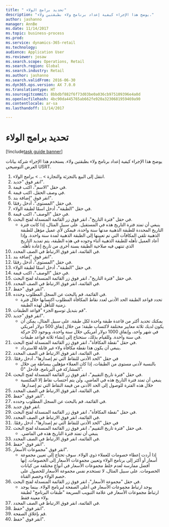 ```yaml
--- 
title: " تحديد برامج الولاء"
description: "يوضح هذا الإجراء كيفية إعداد برنامج ولاء بطبقتين ولاء."
author: jashanno
manager: AnnBe
ms.date: 11/14/2017
ms.topic: business-process
ms.prod: 
ms.service: dynamics-365-retail
ms.technology: 
audience: Application User
ms.reviewer: josaw
ms.search.scope: Operations, Retail
ms.search.region: Global
ms.search.industry: Retail
ms.author: jashanno
ms.search.validFrom: 2016-06-30
ms.dyn365.ops.version: AX 7.0.0
ms.translationtype: HT
ms.sourcegitcommit: 8bbdbf882f6f73d03be0a036cb975109396e4a0d
ms.openlocfilehash: 4bc90da445765ab662fe920a3230681959469a90
ms.contentlocale: ar-sa
ms.lasthandoff: 11/14/2017

---
```

# <a name="define-loyalty-programs"></a> تحديد برامج الولاء

[!include[task guide banner](../includes/task-guide-banner.md)]

يوضح هذا الإجراء كيفية إعداد برنامج ولاء بطبقتين ولاء. يستخدم هذا الإجراء شركة بيانات العرض التوضيحي USRT.

1. انتقل إلى البيع بالتجزئة والتجارة > .. > برامج الولاء.
2. انقر فوق "جديد".
3. في حقل "الاسم"، اكتب قيمة.
4. في وصف الحقل، اكتب قيمة.
5. انقر فوق "إضافة بند".
6. في حقل "المستوى"، أدخل رقمًا.
7. في حقل "الطبقة‬"، أدخل اسمًا لطبقة الولاء.
8. في حقل "الوصف"، اكتب قيمة.
9. في حقل "‏‫فترة التاريخ‬"، انقر فوق زر القائمة المنسدلة لفتح البحث.
    * ينبغي أن تمتد ‏‫فترة التاريخ هذه في المستقبل. على سبيل المثال، إذا كانت فترة التاريخ المحددة للطبقة الذهبية مدتها سنة واحدة، فيمكن لأي عميل مؤهل للطبقة الذهبية تلقي المكافآت التي تم تعيينها إلى الطبقة الذهبية لمدة سنة واحدة. وإذا أعاد العميل تأهله للطبقة الذهبية أثناء وجوده في هذه الطبقة، يتم تمديد التاريخ الذي تنتهي فيه صلاحية الطبقة بسنة أخرى من تاريخ إعادة تأهله.  
10. في القائمة، انقر فوق الارتباط في الصف المحدد.
11. انقر فوق "إضافة بند".
12. في حقل "المستوى"، أدخل رقمًا.
13. في حقل "الطبقة‬"، أدخل اسمًا لطبقة الولاء.
14. في حقل "الوصف"، اكتب قيمة.
15. في حقل "‏‫فترة التاريخ‬"، انقر فوق زر القائمة المنسدلة لفتح البحث.
16. في القائمة، انقر فوق الارتباط في الصف المحدد.
17. انقر فوق "حفظ".
18. في القائمة، قم بالبحث عن السجل المطلوب وحدده.
    * تحدد قواعد الطبقة الحد الأدنى لعدد نقاط المكافأة المطلوب اكتسابها خلال فترة زمنية للتأهل لهذه الطبقة.  
19. قم بتبديل توسيع الجزء "قواعد الطبقات".
20. انقر فوق "جديد".
    * يمكنك تحديد أكثر من قاعدة طبقة واحدة لكل طبقة. على سبيل المثال، يمكن أن يكون لديك ثلاثة معايير مختلفة لاكتساب طبقة؛ من خلال إنفاق 500 دولار أمريكي في شهر واحد، وإنفاق 1000 دولار أمريكي خلال سنة واحدة، وبوجود 20 حركة في سنة واحدة. وللقيام بذلك، ستحتاج إلى إنشاء ثلاثة قواعد طبقات.  
21. في حقل "‏‫نقطة المكافأة‬"، انقر فوق زر القائمة المنسدلة لفتح البحث.
    * ينبغي أن يكون هذا نقطة مكافأة ولاء غير قابلة للاسترداد.  
22. في القائمة، انقر فوق الارتباط في الصف المحدد.
23. في حقل "‏‫الحد الأدنى للنقاط التي تم إصدارها"، أدخل رقمًا.
    * بالنسبة لأدنى مستوى من الطبقات، إذا كان العملاء مؤهلين ببساطة من خلال المشاركة في البرنامج، فأدخل "0".  
24. في حقل "‏‫‏‫فترة تاريخ التقييم‬‬"، انقر فوق زر القائمة المنسدلة لفتح البحث.
    * ينبغي أن تمتد ‏‫فترة التاريخ هذه في الماضي. ولن يتم احتساب نقاط إلا المكتسبة خلال هذه الفترة للوصول إلى الحد الأدنى من قيمة النقاط التي تم إصدارها.  
25. في القائمة، انقر فوق الارتباط في الصف المحدد.
26. انقر فوق "حفظ".
27. في القائمة، قم بالبحث عن السجل المطلوب وحدده.
28. انقر فوق جديد.
29. في حقل "‏‫نقطة المكافأة‬"، انقر فوق زر القائمة المنسدلة لفتح البحث.
30. في القائمة، انقر فوق الارتباط في الصف المحدد.
31. في حقل "‏‫الحد الأدنى للنقاط التي تم إصدارها"، أدخل رقمًا.
32. في حقل "‏‫‏‫فترة تاريخ التقييم‬‬"، انقر فوق زر القائمة المنسدلة لفتح البحث.
    * ينبغي أن تمتد ‏‫فترة التاريخ هذه في الماضي.  
33. في القائمة، انقر فوق الارتباط في الصف المحدد.
34. انقر فوق "حفظ".
35. انقر فوق "مجموعات الأسعار".
    * إذا أردت إعطاء خصومات للعملاء ذوي الولاء. سوف تحتاج إلى تعيين مجموعة أسعار أو أكثر إلى برنامج الولاء وتعيين مجموعات الأسعار إلى الخصومات. إنها أفضل ممارسة لعدم خلط مجموعات الأسعار في أنواع مختلفة من كيانات الخصومات.  على سبيل المثال، لا تستخدم نفس مجموعة الأسعار للحصول على خصم الولاء وخصم القناة.  
36. في حقل "مجموعة الأسعار"، انقر فوق زر القائمة المنسدلة لفتح البحث.
    * يوجد ارتباط مجموعات الأسعار في أعلى الصفحة لبرنامج الولاء. بينما يوجد ارتباط مجموعات الأسعار في علامة التبويب السريعة "طبقات البرنامج" لطبقة ولاء معينة فقط.  
37. في القائمة، انقر فوق الارتباط في الصف المحدد.
38. انقر فوق "حفظ".
39. قم بإغلاق الصفحة.
40. انقر فوق "حفظ".


